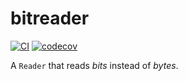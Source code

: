 # bitreader

[![CI](https://github.com/spenserblack/go-bitreader/actions/workflows/ci.yml/badge.svg)](https://github.com/spenserblack/go-bitreader/actions/workflows/ci.yml)
[![codecov](https://codecov.io/gh/spenserblack/go-bitreader/branch/master/graph/badge.svg?token=156uzj6M1s)](https://codecov.io/gh/spenserblack/go-bitreader)

A `Reader` that reads *bits* instead of *bytes*.